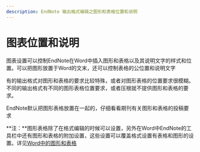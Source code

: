```yaml
---
description: EndNote 输出格式编辑之图形和表格位置和说明
---
```


# 图表位置和说明

图表设置可以控制EndNote在Word中插入图形和表格以及其说明文字的样式和位置。可以把图形放置于Word的文末，还可以控制表格的公位置和说明文字

有的输出格式对图形和表格的要求比较特殊，或者对图形表格的位置要求很模糊。不同的输出格式有不同的图形表格位置要求，或者压根就不提供图形和表格的要求。

EndNote默认把图形表格放置在一起的，仔细看看期刊有关图形和表格的投稿要求

**注：**图形表格除了在格式编辑的时候可以设置，另外在Word中EndNote的工具栏中还有图形和表格的附加设置，这些设置可以覆盖格式设置有表格和图形的设置。详见[Word中的图形和表格](../18Prefs/Figures_n_Tables_inWord.htm)

